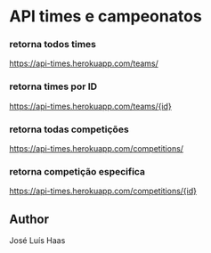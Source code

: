 # API times e campeonatos

### retorna todos times
https://api-times.herokuapp.com/teams/
### retorna times por ID
https://api-times.herokuapp.com/teams/{id}
### retorna todas competições
https://api-times.herokuapp.com/competitions/
### retorna competição especifica
https://api-times.herokuapp.com/competitions/{id}

## Author
José Luís Haas